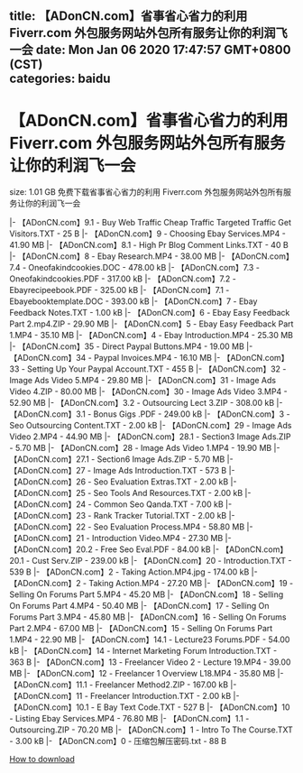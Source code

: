 
title: 【ADonCN.com】省事省心省力的利用 Fiverr.com 外包服务网站外包所有服务让你的利润飞一会
date: Mon Jan 06 2020 17:47:57 GMT+0800 (CST)    
categories: baidu
---

# 【ADonCN.com】省事省心省力的利用 Fiverr.com 外包服务网站外包所有服务让你的利润飞一会
size: 1.01 GB
 免费下载省事省心省力的利用 Fiverr.com 外包服务网站外包所有服务让你的利润飞一会
 
|- 【ADonCN.com】9.1 - Buy Web Traffic Cheap Traffic Targeted Traffic Get Visitors.TXT - 25 B
|- 【ADonCN.com】9 - Choosing Ebay Services.MP4 - 41.90 MB
|- 【ADonCN.com】8.1 - High Pr Blog Comment Links.TXT - 40 B
|- 【ADonCN.com】8 - Ebay Research.MP4 - 38.00 MB
|- 【ADonCN.com】7.4 - Oneofakindcookies.DOC - 478.00 kB
|- 【ADonCN.com】7.3 - Oneofakindcookies.PDF - 317.00 kB
|- 【ADonCN.com】7.2 - Ebayrecipeebook.PDF - 325.00 kB
|- 【ADonCN.com】7.1 - Ebayebooktemplate.DOC - 393.00 kB
|- 【ADonCN.com】7 - Ebay Feedback Notes.TXT - 1.00 kB
|- 【ADonCN.com】6 - Ebay Easy Feedback Part 2.mp4.ZIP - 29.90 MB
|- 【ADonCN.com】5 - Ebay Easy Feedback Part 1.MP4 - 35.10 MB
|- 【ADonCN.com】4 - Ebay Introduction.MP4 - 25.30 MB
|- 【ADonCN.com】35 - Direct Paypal Buttons.MP4 - 19.00 MB
|- 【ADonCN.com】34 - Paypal Invoices.MP4 - 16.10 MB
|- 【ADonCN.com】33 - Setting Up Your Paypal Account.TXT - 455 B
|- 【ADonCN.com】32 - Image Ads Video 5.MP4 - 29.80 MB
|- 【ADonCN.com】31 - Image Ads Video 4.ZIP - 80.00 MB
|- 【ADonCN.com】30 - Image Ads Video 3.MP4 - 52.90 MB
|- 【ADonCN.com】3.2 - Outsourcing Lect 3.ZIP - 308.00 kB
|- 【ADonCN.com】3.1 - Bonus Gigs .PDF - 249.00 kB
|- 【ADonCN.com】3 - Seo Outsourcing Content.TXT - 2.00 kB
|- 【ADonCN.com】29 - Image Ads Video 2.MP4 - 44.90 MB
|- 【ADonCN.com】28.1 - Section3 Image Ads.ZIP - 5.70 MB
|- 【ADonCN.com】28 - Image Ads Video 1.MP4 - 19.90 MB
|- 【ADonCN.com】27.1 - Section6 Image Ads.ZIP - 5.70 MB
|- 【ADonCN.com】27 - Image Ads Introduction.TXT - 573 B
|- 【ADonCN.com】26 - Seo Evaluation Extras.TXT - 2.00 kB
|- 【ADonCN.com】25 - Seo Tools And Resources.TXT - 2.00 kB
|- 【ADonCN.com】24 - Common Seo Qanda.TXT - 7.00 kB
|- 【ADonCN.com】23 - Rank Tracker Tutorial.TXT - 2.00 kB
|- 【ADonCN.com】22 - Seo Evaluation Process.MP4 - 58.80 MB
|- 【ADonCN.com】21 - Introduction Video.MP4 - 27.30 MB
|- 【ADonCN.com】20.2 - Free Seo Eval.PDF - 84.00 kB
|- 【ADonCN.com】20.1 - Cust Serv.ZIP - 239.00 kB
|- 【ADonCN.com】20 - Introduction.TXT - 539 B
|- 【ADonCN.com】2 - Taking Action.MP4.jpg - 174.00 kB
|- 【ADonCN.com】2 - Taking Action.MP4 - 27.20 MB
|- 【ADonCN.com】19 - Selling On Forums Part 5.MP4 - 45.20 MB
|- 【ADonCN.com】18 - Selling On Forums Part 4.MP4 - 50.40 MB
|- 【ADonCN.com】17 - Selling On Forums Part 3.MP4 - 45.80 MB
|- 【ADonCN.com】16 - Selling On Forums Part 2.MP4 - 67.00 MB
|- 【ADonCN.com】15 - Selling On Forums Part 1.MP4 - 22.90 MB
|- 【ADonCN.com】14.1 - Lecture23 Forums.PDF - 54.00 kB
|- 【ADonCN.com】14 - Internet Marketing Forum Introduction.TXT - 363 B
|- 【ADonCN.com】13 - Freelancer Video 2 - Lecture 19.MP4 - 39.00 MB
|- 【ADonCN.com】12 - Freelancer 1 Overview L18.MP4 - 35.80 MB
|- 【ADonCN.com】11.1 - Freelancer Method2.ZIP - 167.00 kB
|- 【ADonCN.com】11 - Freelancer Introduction.TXT - 2.00 kB
|- 【ADonCN.com】10.1 - E Bay Text Code.TXT - 527 B
|- 【ADonCN.com】10 - Listing Ebay Services.MP4 - 76.80 MB
|- 【ADonCN.com】1.1 - Outsourcing.ZIP - 70.20 MB
|- 【ADonCN.com】1 - Intro To The Course.TXT - 3.00 kB
|- 【ADonCN.com】0 - 压缩包解压密码.txt - 88 B

[How to download](https://bpcam.bemobtrk.com/go/2ceec3aa-1ca2-46d6-b9ff-aaa5c184517c?jno=4052)